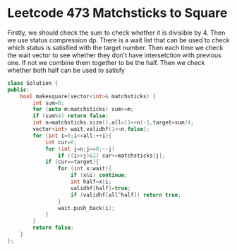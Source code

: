 # Leetcode 473 Matchsticks to Square

Firstly, we should check the sum to check whether it is divisible by 4.
Then we use status compression dp.
There is a wait list that can be used to check which status is satisfied with the target number.
Then each time we check the wait vector to see whether they don't have intersetction with previous one. If not we combine them together to be the half. Then we check whether both half can be used to satisfy 
```cpp
class Solution {
public:
    bool makesquare(vector<int>& matchsticks) {
        int sum=0;
        for (auto m:matchsticks) sum+=m;
        if (sum%4) return false;
        int n=matchsticks.size(),all=(1<<n)-1,target=sum/4;
        vector<int> wait,validhf(1<<n,false);
        for (int i=0;i<=all;++i){
            int cur=0;
            for (int j=n;j>=0;--j)
                if ((i>>j)&1) cur+=matchsticks[j];
            if (cur==target){
                for (int x:wait){
                    if (x&i) continue;
                    int half=x|i;
                    validhf[half]=true;
                    if (validhf[all^half]) return true;
                }
                wait.push_back(i);
            }
        }
        return false;
    }
};
```
